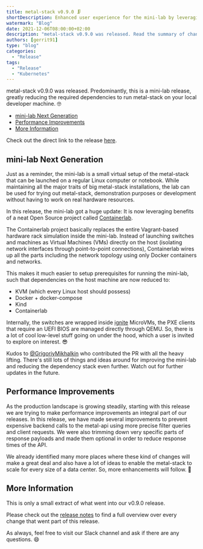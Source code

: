```yaml
---
title: metal-stack v0.9.0 🗜️
shortDescription: Enhanced user experience for the mini-lab by leveraging Containerlab ♥
watermark: "Blog"
date: 2021-12-06T08:00:00+02:00
description: "metal-stack v0.9.0 was released. Read the summary of changes in this blog article."
authors: [gerrit91]
type: "blog"
categories:
  - "Release"
tags:
  - "Release"
  - "Kubernetes"
---
```


metal-stack v0.9.0 was released. Predominantly, this is a mini-lab release, greatly reducing the required dependencies to run metal-stack on your local developer machine. 🤓

<!-- truncate -->

- [mini-lab Next Generation](#mini-lab-next-generation)
- [Performance Improvements](#performance-improvements)
- [More Information](#more-information)

Check out the direct link to the release [here](https://github.com/metal-stack/releases/releases/tag/v0.9.0).

## mini-lab Next Generation

Just as a reminder, the mini-lab is a small virtual setup of the metal-stack that can be launched on a regular Linux computer or notebook. While maintaining all the major traits of big metal-stack installations, the lab can be used for trying out metal-stack, demonstration purposes or development without having to work on real hardware resources.

In this release, the mini-lab got a huge update: It is now leveraging benefits of a neat Open Source project called [Containerlab](https://containerlab.srlinux.dev/).

The Containerlab project basically replaces the entire Vagrant-based hardware rack simulation inside the mini-lab. Instead of launching switches and machines as Virtual Machines (VMs) directly on the host (isolating network interfaces through point-to-point connections), Containerlab wires up all the parts including the network topology using only Docker containers and networks.

This makes it much easier to setup prerequisites for running the mini-lab, such that dependencies on the host machine are now reduced to:

- KVM (which every Linux host should possess)
- Docker + docker-compose
- Kind
- Containerlab

Internally, the switches are wrapped inside [ignite](https://github.com/weaveworks/ignite) MicroVMs, the PXE clients that require an UEFI BIOS are managed directly through QEMU. So, there is a lot of cool low-level stuff going on under the hood, which a user is invited to explore on interest. 😎

Kudos to [@GrigoriyMikhalkin](https://github.com/GrigoriyMikhalkin) who contributed the PR with all the heavy lifting. There's still lots of things and ideas around for improving the mini-lab and reducing the dependency stack even further. Watch out for further updates in the future.

## Performance Improvements

As the production landscape is growing steadily, starting with this release we are trying to make performance improvements an integral part of our releases. In this release, we have made several improvements to prevent expensive backend calls to the metal-api using more precise filter queries and client requests. We were also trimming down very specific parts of response payloads and made them optional in order to reduce response times of the API.

We already identified many more places where these kind of changes will make a great deal and also have a lot of ideas to enable the metal-stack to scale for every size of a data center. So, more enhancements will follow. 🏃

## More Information

This is only a small extract of what went into our v0.9.0 release.

Please check out the [release notes](https://github.com/metal-stack/releases/releases/tag/v0.9.0) to find a full overview over every change that went part of this release.

As always, feel free to visit our Slack channel and ask if there are any questions. 😄
